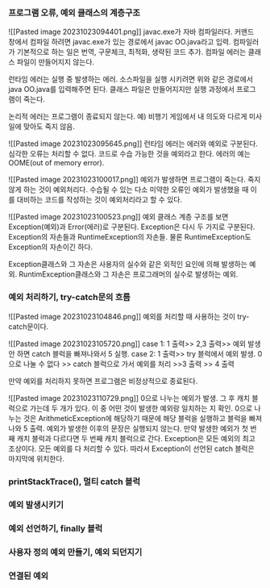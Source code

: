 ### 프로그램 오류, 예외 클래스의 계층구조
![[Pasted image 20231023094401.png]]
javac.exe가 자바 컴파일러다. 커맨드 창에서 컴파일 하려면 javac.exe가 있는 경로에서 javac OO.java라고 입력.
컴파일러가 기본적으로 하는 일은 번역, 구문체크, 최적화, 생략된 코드 추가. 
컴파일 에러는 클래스 파일이 만들어지지 않는다.

런타임 에러는 실행 중 발생하는 에러. 소스파일을 실행 시키려면 위와 같은 경로에서 java OO.java를 입력해주면 된다. 클래스 파일은 만들어지지만 실행 과정에서 프로그램이 죽는다.

논리적 에러는 프로그램이 종료되지 않는다. 예) 비행기 게임에서 내 의도와 다르게 미사일에 맞아도 죽지 않음.

![[Pasted image 20231023095645.png]]
런타임 에러는 에러와 예외로 구분된다. 
심각한 오류는 처리할 수 없다. 코드로 수습 가능한 것을 예외라고 한다.
에러의 예는 OOME(out of memory error).

![[Pasted image 20231023100017.png]]
예외가 발생하면 프로그램이 죽는다. 죽지 않게 하는 것이 예외처리다. 
수습될 수 있는 다소 미약한 오류인 예외가 발생했을 때 이를 대비하는 코드를 작성하는 것이 예외처리라고 할 수 있다.

![[Pasted image 20231023100523.png]]
예외 클래스 계층 구조를 보면 Exception(예외)과 Error(에러)로 구분된다.
Exception은 다시 두 가지로 구분된다. Exception의 자손들과 RuntimeException의 자손들.
물론 RuntimeException도 Exception의 자손이긴 하다. 

Exception클래스와 그 자손은 사용자의 실수와 같은 외적인 요인에 의해 발생하는 예외.
RuntimException클래스와 그 자손은 프로그래머의 실수로 발생하는 예외.


### 예외 처리하기, try-catch문의 흐름

![[Pasted image 20231023104846.png]]
예외를 처리할 때 사용하는 것이 try-catch문이다. 

![[Pasted image 20231023105720.png]]
case 1: 1 출력>> 2,3 출력>> 예외 발생 안 하면 catch 블럭을 빠져나와서 5 실행.
case 2: 1 출력>> try 블럭에서 예외 발생. 0으로 나눌 수 없다 >> catch 블럭으로 가서 예외를 처리 >>3 출력 >> 4 출력

만약 예외를 처리하지 못하면 프로그램은 비정상적으로 종료된다. 

![[Pasted image 20231023110729.png]]
0으로 나누는 예외가 발생. 그 후 캐치 블럭으로 가는데 두 개가 있다. 이 중 어떤 것이 발생한 예외랑 일치하는 지 확인. 0으로 나누는 것은 ArithmeticException에 해당하기 때문에 해당 블럭을 실행하고 블럭을 빠져나와 5 출력. 예외가 발생한 이후의 문장은 실행되지 않는다. 
만약 발생한 예외가 첫 번째 캐치 블럭과 다르다면 두 번째 캐치 블럭으로 간다. Exception은 모든 예외의 최고 조상이다. 모든 예외를 다 처리할 수 있다. 따라서 Exception이 선언된 catch 블럭은 마지막에 위치한다.


### printStackTrace(), 멀티 catch 블럭





### 예외 발생시키기






### 예외 선언하기, finally 블럭





### 사용자 정의 예외 만들기, 예외 되던지기








### 연결된 예외
